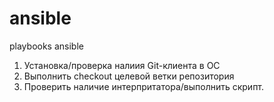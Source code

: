 # ansible
playbooks ansible
1. Установка/проверка налиия Git-клиента в ОС
2. Выполнить checkout целевой ветки репозитория
3. Проверить наличие интерпритатора/выполнить скрипт.
